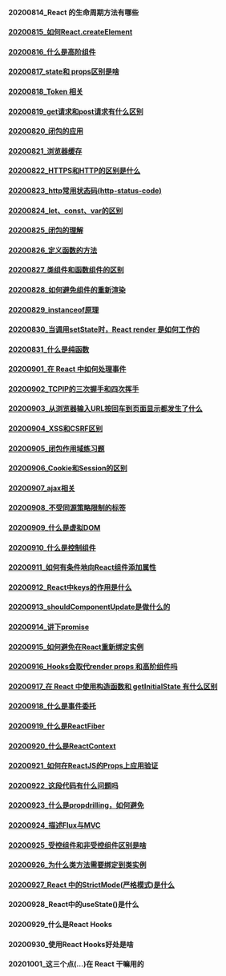#### 20200814_React 的生命周期方法有哪些

#### [20200815_如何React.createElement](https://github.com/uperficialyu/Blog/blob/master/%E6%AF%8F%E6%97%A5%E4%B8%80%E7%BB%83/20200815_%E5%A6%82%E4%BD%95React.createElement.md)

#### [20200816_什么是高阶组件](https://github.com/uperficialyu/Blog/blob/master/%E6%AF%8F%E6%97%A5%E4%B8%80%E7%BB%83/20200816_%E4%BB%80%E4%B9%88%E6%98%AF%E9%AB%98%E9%98%B6%E7%BB%84%E4%BB%B6.md)

#### [20200817_state和 props区别是啥](https://github.com/uperficialyu/Blog/blob/master/%E6%AF%8F%E6%97%A5%E4%B8%80%E7%BB%83/20200817_state%E5%92%8C%20props%E5%8C%BA%E5%88%AB%E6%98%AF%E5%95%A5.md)

#### [20200818_Token 相关](https://github.com/uperficialyu/Blog/blob/master/%E6%AF%8F%E6%97%A5%E4%B8%80%E7%BB%83/20200818_Token%20%E7%9B%B8%E5%85%B3.md)

#### [20200819_get请求和post请求有什么区别](https://github.com/uperficialyu/Blog/blob/master/%E6%AF%8F%E6%97%A5%E4%B8%80%E7%BB%83/20200819_get%E8%AF%B7%E6%B1%82%E5%92%8Cpost%E8%AF%B7%E6%B1%82%E6%9C%89%E4%BB%80%E4%B9%88%E5%8C%BA%E5%88%AB.md)

#### [20200820_闭包的应用](https://github.com/uperficialyu/Blog/blob/master/%E6%AF%8F%E6%97%A5%E4%B8%80%E7%BB%83/20200820_%E9%97%AD%E5%8C%85%E7%9A%84%E5%BA%94%E7%94%A8.md)

#### [20200821_浏览器缓存](https://github.com/uperficialyu/Blog/blob/master/%E6%AF%8F%E6%97%A5%E4%B8%80%E7%BB%83/20200821_%E6%B5%8F%E8%A7%88%E5%99%A8%E7%BC%93%E5%AD%98.md)

#### [20200822_HTTPS和HTTP的区别是什么](https://github.com/uperficialyu/Blog/blob/master/%E6%AF%8F%E6%97%A5%E4%B8%80%E7%BB%83/20200822_HTTPS%E5%92%8CHTTP%E7%9A%84%E5%8C%BA%E5%88%AB%E6%98%AF%E4%BB%80%E4%B9%88.md)

#### [20200823_http常用状态码(http-status-code)](https://github.com/uperficialyu/Blog/blob/master/%E6%AF%8F%E6%97%A5%E4%B8%80%E7%BB%83/20200823_http%E5%B8%B8%E7%94%A8%E7%8A%B6%E6%80%81%E7%A0%81(http-status-code).md)

#### [20200824_let、const、var的区别](https://github.com/uperficialyu/Blog/blob/master/%E6%AF%8F%E6%97%A5%E4%B8%80%E7%BB%83/20200824_let%E3%80%81const%E3%80%81var%E7%9A%84%E5%8C%BA%E5%88%AB.md)

#### [20200825_闭包的理解](https://github.com/uperficialyu/Blog/blob/master/%E6%AF%8F%E6%97%A5%E4%B8%80%E7%BB%83/20200825_%E9%97%AD%E5%8C%85%E7%9A%84%E7%90%86%E8%A7%A3.md)

#### [20200826_定义函数的方法](https://github.com/uperficialyu/Blog/blob/master/%E6%AF%8F%E6%97%A5%E4%B8%80%E7%BB%83/20200826_%E5%AE%9A%E4%B9%89%E5%87%BD%E6%95%B0%E7%9A%84%E6%96%B9%E6%B3%95.md)

#### [20200827_类组件和函数组件的区别](https://github.com/uperficialyu/Blog/blob/master/%E6%AF%8F%E6%97%A5%E4%B8%80%E7%BB%83/20200827_%E7%B1%BB%E7%BB%84%E4%BB%B6%E5%92%8C%E5%87%BD%E6%95%B0%E7%BB%84%E4%BB%B6%E7%9A%84%E5%8C%BA%E5%88%AB.md)

#### [20200828_如何避免组件的重新渲染](https://github.com/uperficialyu/Blog/blob/master/%E6%AF%8F%E6%97%A5%E4%B8%80%E7%BB%83/20200828_%E5%A6%82%E4%BD%95%E9%81%BF%E5%85%8D%E7%BB%84%E4%BB%B6%E7%9A%84%E9%87%8D%E6%96%B0%E6%B8%B2%E6%9F%93.md)

#### [20200829_instanceof原理](https://github.com/uperficialyu/Blog/blob/master/%E6%AF%8F%E6%97%A5%E4%B8%80%E7%BB%83/20200829_instanceof%E5%8E%9F%E7%90%86.md)

#### [20200830_当调用setState时，React render 是如何工作的](https://github.com/uperficialyu/Blog/blob/master/%E6%AF%8F%E6%97%A5%E4%B8%80%E7%BB%83/20200830_%E5%BD%93%E8%B0%83%E7%94%A8setState%E6%97%B6%EF%BC%8CReact%20render%20%E6%98%AF%E5%A6%82%E4%BD%95%E5%B7%A5%E4%BD%9C%E7%9A%84.md)

#### [20200831_什么是纯函数](https://github.com/uperficialyu/Blog/blob/master/%E6%AF%8F%E6%97%A5%E4%B8%80%E7%BB%83/20200831_%E4%BB%80%E4%B9%88%E6%98%AF%E7%BA%AF%E5%87%BD%E6%95%B0.md)

#### [20200901_在 React 中如何处理事件](https://github.com/uperficialyu/Blog/blob/master/%E6%AF%8F%E6%97%A5%E4%B8%80%E7%BB%83/20200901_%E5%9C%A8%20React%20%E4%B8%AD%E5%A6%82%E4%BD%95%E5%A4%84%E7%90%86%E4%BA%8B%E4%BB%B6.md)

#### [20200902_TCPIP的三次握手和四次挥手](https://github.com/uperficialyu/Blog/blob/master/%E6%AF%8F%E6%97%A5%E4%B8%80%E7%BB%83/20200902_TCPIP%E7%9A%84%E4%B8%89%E6%AC%A1%E6%8F%A1%E6%89%8B%E5%92%8C%E5%9B%9B%E6%AC%A1%E6%8C%A5%E6%89%8B.md)

#### [20200903_从浏览器输入URL按回车到页面显示都发生了什么](https://github.com/uperficialyu/Blog/blob/master/%E6%AF%8F%E6%97%A5%E4%B8%80%E7%BB%83/20200903_%E4%BB%8E%E6%B5%8F%E8%A7%88%E5%99%A8%E8%BE%93%E5%85%A5URL%E6%8C%89%E5%9B%9E%E8%BD%A6%E5%88%B0%E9%A1%B5%E9%9D%A2%E6%98%BE%E7%A4%BA%E9%83%BD%E5%8F%91%E7%94%9F%E4%BA%86%E4%BB%80%E4%B9%88.md)

#### [20200904_XSS和CSRF区别](https://github.com/uperficialyu/Blog/blob/master/%E6%AF%8F%E6%97%A5%E4%B8%80%E7%BB%83/20200904_XSS%E5%92%8CCSRF%E5%8C%BA%E5%88%AB.md)

#### [20200905_闭包作用域练习题](https://github.com/uperficialyu/Blog/blob/master/%E6%AF%8F%E6%97%A5%E4%B8%80%E7%BB%83/20200905_%E9%97%AD%E5%8C%85%E4%BD%9C%E7%94%A8%E5%9F%9F%E7%BB%83%E4%B9%A0%E9%A2%98.md)

#### [20200906_Cookie和Session的区别](https://github.com/uperficialyu/Blog/blob/master/%E6%AF%8F%E6%97%A5%E4%B8%80%E7%BB%83/20200906_Cookie%E5%92%8CSession%E7%9A%84%E5%8C%BA%E5%88%AB.md)

#### [20200907_ajax相关](https://github.com/uperficialyu/Blog/blob/master/%E6%AF%8F%E6%97%A5%E4%B8%80%E7%BB%83/20200907_ajax%E7%9B%B8%E5%85%B3.md)

#### [20200908_不受同源策略限制的标签](https://github.com/uperficialyu/Blog/blob/master/%E6%AF%8F%E6%97%A5%E4%B8%80%E7%BB%83/20200908_%E4%B8%8D%E5%8F%97%E5%90%8C%E6%BA%90%E7%AD%96%E7%95%A5%E9%99%90%E5%88%B6%E7%9A%84%E6%A0%87%E7%AD%BE.md)

#### [20200909_什么是虚拟DOM](https://github.com/uperficialyu/Blog/blob/master/%E6%AF%8F%E6%97%A5%E4%B8%80%E7%BB%83/20200909_%E4%BB%80%E4%B9%88%E6%98%AF%E8%99%9A%E6%8B%9FDOM.md)

#### [20200910_什么是控制组件](https://github.com/uperficialyu/Blog/blob/master/%E6%AF%8F%E6%97%A5%E4%B8%80%E7%BB%83/20200910_%E4%BB%80%E4%B9%88%E6%98%AF%E6%8E%A7%E5%88%B6%E7%BB%84%E4%BB%B6.md)

#### [20200911_如何有条件地向React组件添加属性](https://github.com/uperficialyu/Blog/blob/master/%E6%AF%8F%E6%97%A5%E4%B8%80%E7%BB%83/20200911_%E5%A6%82%E4%BD%95%E6%9C%89%E6%9D%A1%E4%BB%B6%E5%9C%B0%E5%90%91React%E7%BB%84%E4%BB%B6%E6%B7%BB%E5%8A%A0%E5%B1%9E%E6%80%A7.md)

#### [20200912_React中keys的作用是什么](https://github.com/uperficialyu/Blog/blob/master/%E6%AF%8F%E6%97%A5%E4%B8%80%E7%BB%83/20200912_React%E4%B8%ADkeys%E7%9A%84%E4%BD%9C%E7%94%A8%E6%98%AF%E4%BB%80%E4%B9%88.md)

#### [20200913_shouldComponentUpdate是做什么的](https://github.com/uperficialyu/Blog/blob/master/%E6%AF%8F%E6%97%A5%E4%B8%80%E7%BB%83/20200913_shouldComponentUpdate%E6%98%AF%E5%81%9A%E4%BB%80%E4%B9%88%E7%9A%84.md)

#### [20200914_讲下promise](https://github.com/uperficialyu/Blog/blob/master/%E6%AF%8F%E6%97%A5%E4%B8%80%E7%BB%83/20200914_%E8%AE%B2%E4%B8%8Bpromise.md)

#### [20200915_如何避免在React重新绑定实例](https://github.com/uperficialyu/Blog/blob/master/%E6%AF%8F%E6%97%A5%E4%B8%80%E7%BB%83/20200915_%E5%A6%82%E4%BD%95%E9%81%BF%E5%85%8D%E5%9C%A8React%E9%87%8D%E6%96%B0%E7%BB%91%E5%AE%9A%E5%AE%9E%E4%BE%8B.md)

#### [20200916_Hooks会取代render props 和高阶组件吗](https://github.com/uperficialyu/Blog/blob/master/%E6%AF%8F%E6%97%A5%E4%B8%80%E7%BB%83/20200916_Hooks%E4%BC%9A%E5%8F%96%E4%BB%A3render%20props%20%E5%92%8C%E9%AB%98%E9%98%B6%E7%BB%84%E4%BB%B6%E5%90%97.md)

#### [20200917_在 React 中使用构造函数和 getInitialState 有什么区别](https://github.com/uperficialyu/Blog/blob/master/%E6%AF%8F%E6%97%A5%E4%B8%80%E7%BB%83/20200917_%E5%9C%A8%20React%20%E4%B8%AD%E4%BD%BF%E7%94%A8%E6%9E%84%E9%80%A0%E5%87%BD%E6%95%B0%E5%92%8C%20getInitialState%20%E6%9C%89%E4%BB%80%E4%B9%88%E5%8C%BA%E5%88%AB.md)

#### [20200918_什么是事件委托](https://github.com/uperficialyu/Blog/blob/master/%E6%AF%8F%E6%97%A5%E4%B8%80%E7%BB%83/20200918_%E4%BB%80%E4%B9%88%E6%98%AF%E4%BA%8B%E4%BB%B6%E5%A7%94%E6%89%98.md)

#### [20200919_什么是ReactFiber](https://github.com/uperficialyu/Blog/blob/master/%E6%AF%8F%E6%97%A5%E4%B8%80%E7%BB%83/20200919_%E4%BB%80%E4%B9%88%E6%98%AFReactFiber.md)

#### [20200920_什么是ReactContext](https://github.com/uperficialyu/Blog/blob/master/%E6%AF%8F%E6%97%A5%E4%B8%80%E7%BB%83/20200920_%E4%BB%80%E4%B9%88%E6%98%AFReactContext.md)

#### [20200921_如何在ReactJS的Props上应用验证](https://github.com/uperficialyu/Blog/blob/master/%E6%AF%8F%E6%97%A5%E4%B8%80%E7%BB%83/20200921_%E5%A6%82%E4%BD%95%E5%9C%A8ReactJS%E7%9A%84Props%E4%B8%8A%E5%BA%94%E7%94%A8%E9%AA%8C%E8%AF%81.md)

#### [20200922_这段代码有什么问题吗](https://github.com/uperficialyu/Blog/blob/master/%E6%AF%8F%E6%97%A5%E4%B8%80%E7%BB%83/20200922_%E8%BF%99%E6%AE%B5%E4%BB%A3%E7%A0%81%E6%9C%89%E4%BB%80%E4%B9%88%E9%97%AE%E9%A2%98%E5%90%97.md)

#### [20200923_什么是propdrilling，如何避免](https://github.com/uperficialyu/Blog/blob/master/%E6%AF%8F%E6%97%A5%E4%B8%80%E7%BB%83/20200923_%E4%BB%80%E4%B9%88%E6%98%AFpropdrilling%EF%BC%8C%E5%A6%82%E4%BD%95%E9%81%BF%E5%85%8D.md)

#### [20200924_描述Flux与MVC](https://github.com/uperficialyu/Blog/blob/master/%E6%AF%8F%E6%97%A5%E4%B8%80%E7%BB%83/20200924_%E6%8F%8F%E8%BF%B0Flux%E4%B8%8EMVC.md)

#### [20200925_受控组件和非受控组件区别是啥](https://github.com/uperficialyu/Blog/blob/master/%E6%AF%8F%E6%97%A5%E4%B8%80%E7%BB%83/20200925_%E5%8F%97%E6%8E%A7%E7%BB%84%E4%BB%B6%E5%92%8C%E9%9D%9E%E5%8F%97%E6%8E%A7%E7%BB%84%E4%BB%B6%E5%8C%BA%E5%88%AB%E6%98%AF%E5%95%A5.md)

#### [20200926_为什么类方法需要绑定到类实例](https://github.com/uperficialyu/Blog/blob/master/%E6%AF%8F%E6%97%A5%E4%B8%80%E7%BB%83/20200926_%E4%B8%BA%E4%BB%80%E4%B9%88%E7%B1%BB%E6%96%B9%E6%B3%95%E9%9C%80%E8%A6%81%E7%BB%91%E5%AE%9A%E5%88%B0%E7%B1%BB%E5%AE%9E%E4%BE%8B.md)

#### [20200927_React 中的StrictMode(严格模式)是什么](https://github.com/uperficialyu/Blog/blob/master/%E6%AF%8F%E6%97%A5%E4%B8%80%E7%BB%83/20200927_React%20%E4%B8%AD%E7%9A%84StrictMode(%E4%B8%A5%E6%A0%BC%E6%A8%A1%E5%BC%8F)%E6%98%AF%E4%BB%80%E4%B9%88.md)

#### 20200928_React中的useState()是什么

#### 20200929_什么是React Hooks

#### 20200930_使用React Hooks好处是啥

#### 20201001_这三个点(...)在 React 干嘛用的
